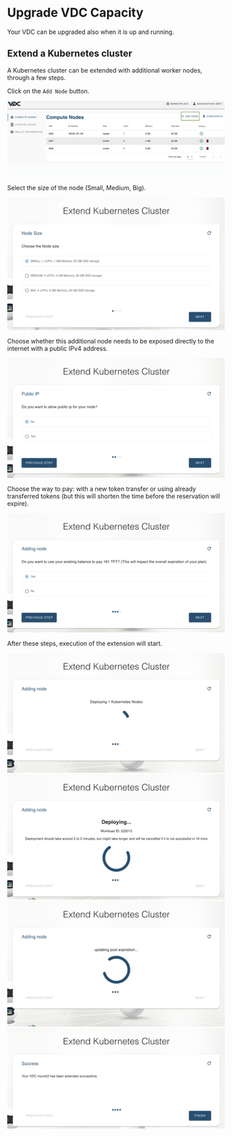 # Upgrade VDC Capacity

Your VDC can be upgraded also when it is up and running.

## Extend a Kubernetes cluster

A Kubernetes cluster can be extended with additional worker nodes, through a few steps.

Click on the `Add Node` button.

![](img/00_kubernetes_extension_add_node.jpg)

Select the size of the node (Small, Medium, Big).

![](img/01_kubernetes_extension_select_size.jpg)

Choose whether this additional node needs to be exposed directly to the internet with a public IPv4 address.

![](img/02_kubernetes_extension_public_ip.jpg)

Choose the way to pay: with a new token transfer or using already transferred tokens (but this will shorten the time before the reservation will expire).

![](img/03_kubernetes_extension_payment_choice.jpg)

After these steps, execution of the extension will start.

![](img/04_kubernetes_extension_deploy.jpg)
![](img/05_kubernetes_extension_deploy_workload.jpg)
![](img/06_kubernetes_extension_update_expiration.jpg)
![](img/07_kubernetes_extension_success.jpg)
